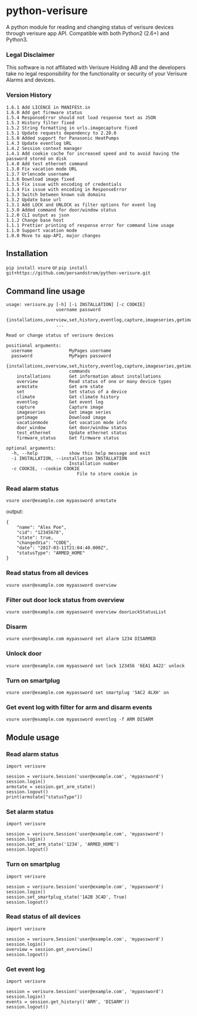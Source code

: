 # python-verisure
A python module for reading and changing status of verisure devices through verisure app API. Compatible with both Python2 (2.6+) and Python3.

### Legal Disclaimer
This software is not affiliated with Verisure Holding AB and the developers take no legal responsibility for the functionality or security of your Verisure Alarms and devices.


### Version History
```
1.6.1 Add LICENCE in MANIFESt.in
1.6.0 Add get firmware status
1.5.4 ResponseError should not load response text as JSON
1.5.3 History filter fixed
1.5.2 String formatting in urls.imagecapture fixed
1.5.1 Update requests dependency to 2.20.0
1.5.0 Added support for Panasonic HeatPumps
1.4.3 Update eventlog URL
1.4.2 Session context manager
1.4.1 Add cookie cache for increased speed and to avoid having the password stored on disk
1.4.0 Add test ethernet command
1.3.8 Fix vacation mode URL
1.3.7 Urlencode username
1.3.6 Download image fixed
1.3.5 Fix issue with encoding of credentials
1.3.4 Fix issue with encoding in ResponseError
1.3.3 Switch between known sub domains
1.3.2 Update base url 
1.3.1 Add LOCK and UNLOCK as filter options for event log
1.3.0 Added command for door/window status
1.2.0 CLI output as json
1.1.2 Change base host
1.1.1 Prettier printing of response error for command line usage
1.1.0 Support vacation mode 
1.0.0 Move to app-API, major changes
```

## Installation
``` pip install vsure ```
or
``` pip install git+https://github.com/persandstrom/python-verisure.git ```


## Command line usage

```
usage: verisure.py [-h] [-i INSTALLATION] [-c COOKIE]
                   username password
                   {installations,overview,set,history,eventlog,capture,imageseries,getimage}
                   ...

Read or change status of verisure devices

positional arguments:
  username              MyPages username
  password              MyPages password
  {installations,overview,set,history,eventlog,capture,imageseries,getimage}
                        commands
    installations       Get information about installations
    overview            Read status of one or many device types
    armstate            Get arm state
    set                 Set status of a device
    climate             Get climate history
    eventlog            Get event log
    capture             Capture image
    imageseries         Get image series
    getimage            Download image
    vacationmode        Get vacation mode info
    door_window         Get door/window status
    test_ethernet       Update ethernet status
    firmware_status     Get firmware status

optional arguments:
  -h, --help            show this help message and exit
  -i INSTALLATION, --installation INSTALLATION
                        Installation number
  -c COOKIE, --cookie COOKIE
                           File to store cookie in

```

### Read alarm status

``` vsure user@example.com mypassword armstate ```

output:

```
{
    "name": "Alex Poe",
    "cid": "12345678",
    "state": true,
    "changedVia": "CODE",
    "date": "2017-03-11T21:04:40.000Z",
    "statusType": "ARMED_HOME"
}
```

### Read status from all devices

``` vsure user@example.com mypassword overview ```

### Filter out door lock status from overview 

``` vsure user@example.com mypassword overview doorLockStatusList ```

### Disarm

``` vsure user@example.com mypassword set alarm 1234 DISARMED ```

### Unlock door

``` vsure user@example.com mypassword set lock 123456 '6EA1 A422' unlock ```

### Turn on smartplug 

``` vsure user@example.com mypassword set smartplug '5AC2 4LXH' on ```

### Get event log with filter for arm and disarm events

``` vsure user@example.com mypassword eventlog -f ARM DISARM ```

## Module usage

### Read alarm status


```
import verisure

session = verisure.Session('user@example.com', 'mypassword')
session.login()
armstate = session.get_arm_state()
session.logout()
print(armstate["statusType"])
```

### Set alarm status
```
import verisure

session = verisure.Session('user@example.com', 'mypassword')
session.login()
session.set_arm_state('1234', 'ARMED_HOME')
session.logout()
```

### Turn on smartplug
```
import verisure

session = verisure.Session('user@example.com', 'mypassword')
session.login()
session.set_smartplug_state('1A2B 3C4D', True)
session.logout()
```

### Read status of all devices
```
import verisure

session = verisure.Session('user@example.com', 'mypassword')
session.login()
overview = session.get_overview()
session.logout()
```

### Get event log
```
import verisure

session = verisure.Session('user@example.com', 'mypassword')
session.login()
events = session.get_history(('ARM', 'DISARM'))
session.logout()
```

